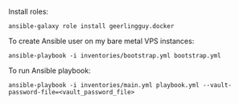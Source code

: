 Install roles:
```
ansible-galaxy role install geerlingguy.docker
```

To create Ansible user on my bare metal VPS instances:
```
ansible-playbook -i inventories/bootstrap.yml bootstrap.yml
```

To run Ansible playbook:
```
ansible-playbook -i inventories/main.yml playbook.yml --vault-password-file=<vault_password_file>
```